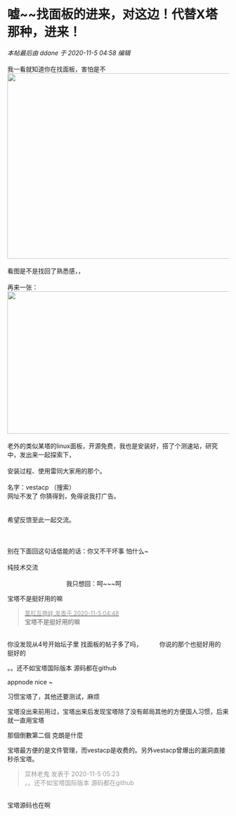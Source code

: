 # 嘘~~找面板的进来，对这边！代替X塔那种，进来！


<i class="pstatus"> 本帖最后由 ddane 于 2020-11-5 04:58 编辑 </i><br />
<br />
我一看就知道你在找面板，害怕是不<br />
<img id="aimg_YIbiz" onclick="zoom(this, this.src, 0, 0, 0)" class="zoom" width="600" height="422" src="https://s1.ax1x.com/2020/11/05/Bgzvbn.png" onmouseover="img_onmouseoverfunc(this)" onclick="zoom(this)" style="cursor:pointer" border="0" alt="" /><br />
<br />
看图是不是找回了熟悉感，，<br />
<br />
再来一张：<br />
<img id="aimg_veq5m" onclick="zoom(this, this.src, 0, 0, 0)" class="zoom" width="600" height="324" src="https://s1.ax1x.com/2020/11/05/BgzzEq.png" onmouseover="img_onmouseoverfunc(this)" onclick="zoom(this)" style="cursor:pointer" border="0" alt="" /><br />
<br />
老外的类似某塔的linux面板，开源免费，我也是安装好，搭了个测速站，研究中，发出来一起探索下，<br />
<br />
安装过程、使用雷同大家用的那个。<br />
<br />
名字：vestacp （搜索）<br />
网址不发了 你猜得到，免得说我打广告。<br />
<br />
<br />
希望反馈至此一起交流。&nbsp;&nbsp;<br />
<br />
<br />
<br />
别在下面回这句话低能的话：你又不干坏事 怕什么~&nbsp;&nbsp;<br />
<br />
纯技术交流<br />
<br />
&nbsp; &nbsp;&nbsp; &nbsp;&nbsp; &nbsp;&nbsp; &nbsp;&nbsp; &nbsp;&nbsp; &nbsp;&nbsp; &nbsp;&nbsp; &nbsp;&nbsp; &nbsp;&nbsp; &nbsp;&nbsp; &nbsp; 我只想回：呵~~~呵<br />


宝塔不是挺好用的嘛<img src="static/image/smiley/default/shy.gif" smilieid="8" border="0" alt="" />

<div class="quote"><blockquote><font size="2"><a href="https://www.hostloc.com/forum.php?mod=redirect&amp;goto=findpost&amp;pid=9404594&amp;ptid=762588" target="_blank"><font color="#999999">茎肛互撸娃 发表于 2020-11-5 04:48</font></a></font><br />
宝塔不是挺好用的嘛</blockquote></div><br />
你没发现从4号开始坛子里 找面板的帖子多了吗，&nbsp; &nbsp;&nbsp; &nbsp;&nbsp; &nbsp; 你说的那个也挺好用的 挺好的

。。还不如宝塔国际版本 源码都在github

appnode nice ~ 

习惯宝塔了，其他还要测试，麻烦

宝塔没出来前用过，宝塔出来后发现宝塔除了没有邮局其他的方便国人习惯，后来就一直用宝塔

那個倒數第二個 克朗是什麼

宝塔最方便的是文件管理，而vestacp是收费的。另外vestacp曾爆出的漏洞直接秒杀宝塔。

<div class="quote"><blockquote><font color="#999999">苁林老鬼 发表于 2020-11-5 05:23</font><br />
<font color="#999999">。。还不如宝塔国际版本 源码都在github</font></blockquote></div><br />
宝塔源码也在啊

